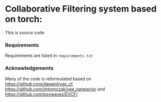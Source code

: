 # Collaborative Filtering system based on torch: 
This is source code


### Requirements
Requirements are listed in `requirements.txt`

### Acknowledgements
Many of the code is reformulated based on https://github.com/dawenl/vae_cf, https://github.com/jmtomczak/vae_vampprior and https://github.com/psywaves/EVCF/
